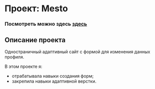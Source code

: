 # Проект: Mesto

### Посмотреть можно здесь [здесь](https://mariachernova.github.io/mesto-project/) 

## Описание проекта
Одностраничный адаптивный сайт с формой для изменения данных профиля.

В этом проекте я:
* отрабатывала навыки создания форм;
* закрепила навыки адаптивной верстки.